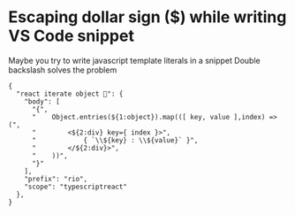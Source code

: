 # Escaping dollar sign ($) while writing VS Code snippet


Maybe you try to write javascript template literals in a snippet
Double backslash solves the problem

``` json{7} [path]
{ 
  "react iterate object 🚀": {
    "body": [
      "{",
      "    Object.entries(${1:object}).map(([ key, value ],index) => (",
      "        <${2:div} key={ index }>",
      "            { `\\${key} : \\${value}` }",
      "        </${2:div}>",
      "    ))",
      "}"
    ],
    "prefix": "rio",
    "scope": "typescriptreact"
  },
}
```
